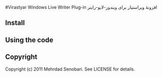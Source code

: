 ﻿
#Virastyar Windows Live Writer Plug-in
افزونهٔ ویراستیار برای ویندوز-لایو-رایتر

## Install


## Using the code


## Copyright

Copyright (c) 2011 Mehrdad Senobari. See LICENSE for details.